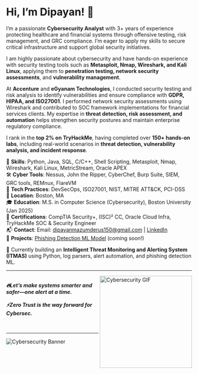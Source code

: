 # Hi, I’m Dipayan! 👋

I’m a passionate **Cybersecurity Analyst** with 3+ years of experience protecting healthcare and financial systems through offensive testing, risk management, and GRC compliance. I’m eager to apply my skills to secure critical infrastructure and support global security initiatives.

I am highly passionate about cybersecurity and have hands-on experience with security testing tools such as **Metasploit, Nmap, Wireshark, and Kali Linux**, applying them to **penetration testing, network security assessments**, and **vulnerability management**.

At **Accenture** and **eGyanam Technologies**, I conducted security testing and risk analysis to identify vulnerabilities and ensure compliance with **GDPR, HIPAA, and ISO27001**. I performed network security assessments using Wireshark and contributed to SOC framework implementations for financial services clients. My expertise in **threat detection, risk assessment, and automation** helps strengthen security postures and maintain enterprise regulatory compliance.

I rank in the **top 2% on TryHackMe**, having completed over **150+ hands-on labs**, including real-world scenarios in **threat detection, vulnerability analysis, and incident response**. 

🔐 **Skills**: Python, Java, SQL, C/C++, Shell Scripting, Metasploit, Nmap, Wireshark, Kali Linux, MetricStream, Oracle APEX  
🛠️ **Cyber Tools**: Nessus, John the Ripper, CyberChef, Burp Suite, SIEM, GRC tools, REMnux, FlareVM  
🧰 **Tech Practices**: DevSecOps, ISO27001, NIST, MITRE ATT&CK, PCI-DSS  
📍 **Location**: Boston, MA  
🎓 **Education**: M.S. in Computer Science (Cybersecurity), Boston University (Jan 2025)  
📜 **Certifications**: CompTIA Security+, (ISC)² CC, Oracle Cloud Infra, TryHackMe SOC & Security Engineer  
📬 **Contact**: Email: dipayanmazumderus150@gmail.com | [LinkedIn](https://www.linkedin.com/in/dipayan-mazumder/)  
🔗 **Projects**: [Phishing Detection ML Model](https://github.com/yourusername/itmas-cybersecurity) (coming soon!)  

🚀 Currently building an **Intelligent Threat Monitoring and Alerting System (ITMAS)** using Python, log parsers, alert automation, and phishing detection ML.


---

<p align="left">

 <img src="https://images.squarespace-cdn.com/content/v1/6059ef5d59f1411908292205/4370a25e-b47d-4647-a0fa-36fce5eb5ea5/Hacking-Cybersecurity.gif" alt="Cybersecurity GIF" width="250" align="right">
<br>
  <em><b>🔥Let’s make systems smarter and safer—one alert at a time.</b></em> <br><be><br>
  <em><b>⚡Zero Trust is the way forward for Cybersec.</b></em>

&nbsp;
&nbsp;
&nbsp;
&nbsp;
 
</p>



---

![Cybersecurity Banner](https://plus.unsplash.com/premium_photo-1661877737564-3dfd7282efcb?fm=jpg&q=60&w=3000&ixlib=rb-4.1.0&ixid=M3wxMjA3fDB8MHxzZWFyY2h8MXx8Y3liZXJzZWN1cml0eXxlbnwwfHwwfHx8MA%3D%3D)

